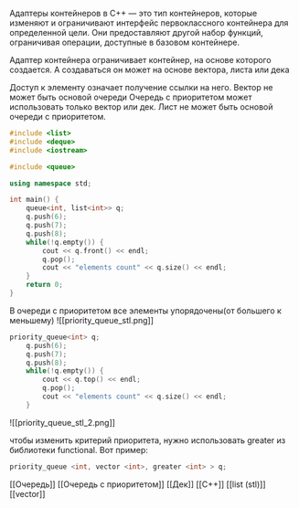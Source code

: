 Адаптеры контейнеров в C++ — это тип контейнеров, которые изменяют и ограничивают интерфейс первоклассного контейнера для определенной цели. Они предоставляют другой набор функций, ограничивая операции, доступные в базовом контейнере.

Адаптер контейнера ограничивает контейнер, на основе которого создается. А создаваться он может на основе вектора, листа или дека

Доступ к элементу означает получение ссылки на него.
Вектор не может быть основой очереди
Очередь с приоритетом может использовать только вектор или дек. Лист не может быть основой очереди с приоритетом.

```c++
#include <list>
#include <deque>
#include <iostream>

#include <queue>

using namespace std;

int main() {
	queue<int, list<int>> q;
	q.push(6);
	q.push(7);
	q.push(8);
	while(!q.empty()) {
		cout << q.front() << endl;
		q.pop();
		cout << "elements count" << q.size() << endl;
	}
	return 0;
}
```

В очереди с приоритетом все элементы упорядочены(от большего к меньшему)
![[priority_queue_stl.png]]

```c++
priority_queue<int> q;
	q.push(6);
	q.push(7);
	q.push(8);
	while(!q.empty()) {
		cout << q.top() << endl;
		q.pop();
		cout << "elements count" << q.size() << endl;
	}
```

![[priority_queue_stl_2.png]]

чтобы изменить критерий приоритета, нужно использовать greater из библиотеки functional. Вот пример: 
```c++
priority_queue <int, vector <int>, greater <int> > q;
```



[[Очередь]] [[Очередь с приоритетом]] [[Дек]] [[C++]] [[list (stl)]] [[vector]] 